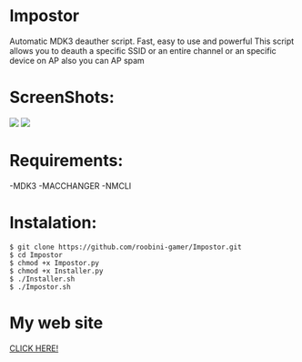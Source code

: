 # Impostor
Automatic MDK3 deauther script. Fast, easy to use and powerful
This script allows you to deauth a specific SSID or an entire channel or an specific device on AP also you can AP spam

# ScreenShots:
<a>
  <img src="https://1.bp.blogspot.com/-k7lyaRw5aV4/X6BLau-0yRI/AAAAAAAAAVw/breLd70Vn1sfrb9MXeI3OuOzjy5XMdG_gCLcBGAsYHQ/s1366/Screenshot%2B2020-11-02%2B19_41_56.png">
    <img src="https://1.bp.blogspot.com/-ST3sspbL3Bk/X58jtMLD6XI/AAAAAAAAAVA/ePzhnOsx_vM2mkSm-UupB5VH14h6rt4LgCLcBGAsYHQ/s1366/snapshot1.jpg">
  <img src="">
  <img src="">
</a>

# Requirements:

-MDK3
-MACCHANGER
-NMCLI 

# Instalation:

```
$ git clone https://github.com/roobini-gamer/Impostor.git
$ cd Impostor
$ chmod +x Impostor.py
$ chmod +x Installer.py
$ ./Installer.sh
$ ./Impostor.sh
```

# My web site

<a href="https://bit.ly/3llxWWO">CLICK HERE!</a>
